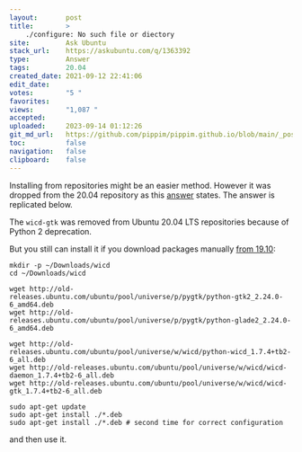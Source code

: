 ```yaml
---
layout:       post
title:        >
    ./configure: No such file or diectory
site:         Ask Ubuntu
stack_url:    https://askubuntu.com/q/1363392
type:         Answer
tags:         20.04
created_date: 2021-09-12 22:41:06
edit_date:    
votes:        "5 "
favorites:    
views:        "1,087 "
accepted:     
uploaded:     2023-09-14 01:12:26
git_md_url:   https://github.com/pippim/pippim.github.io/blob/main/_posts/2021/2021-09-12-._configure_-No-such-file-or-diectory.md
toc:          false
navigation:   false
clipboard:    false
---
```


Installing from repositories might be an easier method. However it was dropped from the 20.04 repository as this [answer][1] states. The answer is replicated below.

The `wicd-gtk` was removed from Ubuntu 20.04 LTS repositories because of Python 2 deprecation.

But you still can install it if you download packages manually [from 19.10](https://packages.ubuntu.com/eoan/wicd-gtk):

``` 
mkdir -p ~/Downloads/wicd
cd ~/Downloads/wicd

wget http://old-releases.ubuntu.com/ubuntu/pool/universe/p/pygtk/python-gtk2_2.24.0-6_amd64.deb
wget http://old-releases.ubuntu.com/ubuntu/pool/universe/p/pygtk/python-glade2_2.24.0-6_amd64.deb

wget http://old-releases.ubuntu.com/ubuntu/pool/universe/w/wicd/python-wicd_1.7.4+tb2-6_all.deb
wget http://old-releases.ubuntu.com/ubuntu/pool/universe/w/wicd/wicd-daemon_1.7.4+tb2-6_all.deb
wget http://old-releases.ubuntu.com/ubuntu/pool/universe/w/wicd/wicd-gtk_1.7.4+tb2-6_all.deb

sudo apt-get update
sudo apt-get install ./*.deb
sudo apt-get install ./*.deb # second time for correct configuration
```

and then use it.


  [1]: https://askubuntu.com/a/1240175/307523
